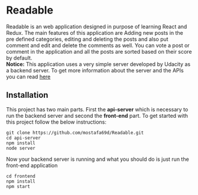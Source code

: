 # Readable

Readable is an web application designed in purpose of learning React and Redux. The main features of this application are Adding new posts in the pre defined categories, editing and deleting the posts and also put comment and edit and delete the comments as well. You can vote a post or comment in the application and all the posts are sorted based on their score by default.
<br>**Notice:** This application uses a very simple server developed by Udacity as a backend server. To get more information about the server and the APIs you can read [here](./api-server/README.md)

## Installation

This project has two main parts. First the **api-server** which is necessary to run the backend server and second the **front-end** part. To get started with this project follow the below instructions:<br>
```
git clone https://github.com/mostafa69d/Readable.git 
cd api-server
npm install
node server
```
Now your backend server is running and what you should do is just run the front-end application
```
cd frontend
npm install
npm start
```